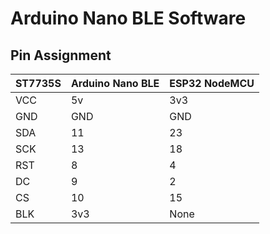 # Arduino Nano BLE Software

## Pin Assignment
| ST7735S | Arduino Nano BLE | ESP32 NodeMCU
| -- | -- | --
| VCC | 5v | 3v3
| GND | GND | GND
| SDA | 11 | 23
| SCK | 13 | 18
| RST | 8 | 4
| DC | 9 | 2
| CS | 10 | 15
| BLK | 3v3 | None